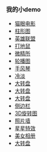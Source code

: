  <h3>我的小demo</h3>
    <ul>
    <li>
            <a href="https://kisesese.github.io/dist/index.html">猫眼电影</a>
        </li>
        <li>
            <a href="https://kisesese.github.io/css3/3D柱形图/柱形图.html">柱形图</a>
        </li>
        <li>
            <a href="https://kisesese.github.io/LOL/英雄联盟.html">英雄联盟</a>
        </li>
        <li>
            <a href="https://kisesese.github.io/day8/打地鼠.html">打地鼠</a>
        </li>
        <li>
            <a href="https://kisesese.github.io/bottstrap/微精所.html">微精所</a>
        </li>
        <li>
            <a href="https://kisesese.github.io/day8/高级轮播.html">轮播图</a>
        </li>
        <li>
            <a href="https://kisesese.github.io/accordion/手风琴.html">手风琴</a>
        </li>
        <li>
            <a href="https://kisesese.github.io/bottstrap/index.html">冷淡</a>
        </li>
        <li>
            <a href="https://kisesese.github.io/transfer/立方体.html">大转盘</a>
        </li>
        <li>
            <a href="https://kisesese.github.io/transfer/切片.html">大转盘</a>
        </li>
        <li>
            <a href="https://kisesese.github.io/transfer/万花筒.html">大转盘</a>
        </li>
        <li>
            <a href="https://kisesese.github.io/css3/侧边栏.html">侧边栏</a>
        </li>
        <li>
            <a href="https://kisesese.github.io/css3/3D旋转图.html">3D旋转图</a>
        </li>
        <li>
            <a href="https://kisesese.github.io/day13/照片墙.html">照片墙</a>
        </li>
        <li>
            <a href="https://kisesese.github.io/day13/星星特效.html">星星特效</a>
        </li>
        <li>
            <a href="https://kisesese.github.io/gri/美女相册.html">美女相册</a>
        </li>
        <li>
            <a href="https://kisesese.github.io/s/大转盘.html">大转盘</a>
        </li>
    </ul>